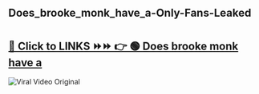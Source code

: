 
 ## Does_brooke_monk_have_a-Only-Fans-Leaked

# <h2><a href="https://clipsfans.com/Does_brooke_monk_have_a&ref=git">🔗 Click to LINKS ⏩⏩ 👉 🟢 Does brooke monk have a </a></h2>

<a href="https://clipsfans.com/Does_brooke_monk_have_a&ref=git" rel="nofollow" data-target="animated-image.originalLink"><img src="https://i.ibb.co.com/xMMVF88/686577567.gif" alt="Viral Video Original" style="max-width: 100%; display: inline-block;" data-target="animated-image.originalImage"></a>
